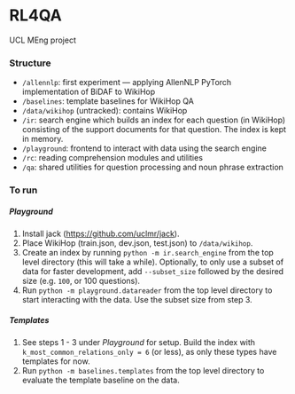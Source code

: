 # RL4QA
UCL MEng project

### Structure
- `/allennlp`: first experiment — applying AllenNLP PyTorch implementation of BiDAF to WikiHop
- `/baselines`: template baselines for WikiHop QA
- `/data/wikihop` (untracked): contains WikiHop
- `/ir`: search engine which builds an index for each question (in WikiHop) consisting of the 
support 
documents for that question. The index is kept in memory.
- `/playground`: frontend to interact with data using the search engine
- `/rc`: reading comprehension modules and utilities
- `/qa`: shared utilities for question processing and noun phrase extraction

### To run

##### Playground
1. Install jack (https://github.com/uclmr/jack).
2. Place WikiHop (train.json, dev.json, test.json) to `/data/wikihop`.
3. Create an index by running `python -m ir.search_engine` from the top 
level directory (this will take a while). Optionally, to only use a subset of data for faster 
development, add 
`--subset_size` followed by the desired size (e.g. `100`, or 100 questions).
4. Run `python -m playground.datareader` from the top level directory to start interacting with 
the data. Use the subset size from step 3.

##### Templates
1. See steps 1 - 3 under _Playground_ for setup. Build the index with
`k_most_common_relations_only = 6` (or less), as only these types have templates for now.
2. Run `python -m baselines.templates` from the top level directory to evaluate the template 
baseline on the data.

